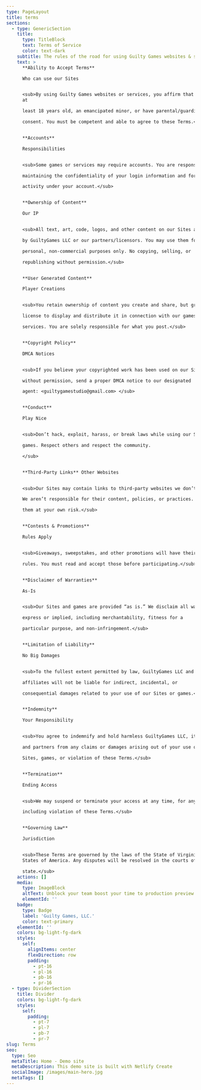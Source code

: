 ```yaml
---
type: PageLayout
title: terms
sections:
  - type: GenericSection
    title:
      type: TitleBlock
      text: Terms of Service
      color: text-dark
    subtitle: The rules of the road for using Guilty Games websites & services.
    text: >
      **Ability to Accept Terms**

      Who can use our Sites


      <sub>By using Guilty Games websites or services, you affirm that you are
      at

      least 18 years old, an emancipated minor, or have parental/guardian

      consent. You must be competent and able to agree to these Terms.</sub>


      **Accounts**

      Responsibilities


      <sub>Some games or services may require accounts. You are responsible for

      maintaining the confidentiality of your login information and for all

      activity under your account.</sub>


      **Ownership of Content**

      Our IP


      <sub>All text, art, code, logos, and other content on our Sites are owned

      by GuiltyGames LLC or our partners/licensors. You may use them for

      personal, non-commercial purposes only. No copying, selling, or

      republishing without permission.</sub>


      **User Generated Content**

      Player Creations


      <sub>You retain ownership of content you create and share, but grant us a

      license to display and distribute it in connection with our games and

      services. You are solely responsible for what you post.</sub>


      **Copyright Policy**

      DMCA Notices


      <sub>If you believe your copyrighted work has been used on our Sites

      without permission, send a proper DMCA notice to our designated

      agent: <guiltygamestudio@gmail.com> </sub>


      **Conduct**

      Play Nice


      <sub>Don’t hack, exploit, harass, or break laws while using our Sites or

      games. Respect others and respect the community.

      </sub>


      **Third-Party Links** Other Websites


      <sub>Our Sites may contain links to third-party websites we don’t control.

      We aren’t responsible for their content, policies, or practices. Use

      them at your own risk.</sub>


      **Contests & Promotions**

      Rules Apply


      <sub>Giveaways, sweepstakes, and other promotions will have their own

      rules. You must read and accept those before participating.</sub>


      **Disclaimer of Warranties**

      As-Is


      <sub>Our Sites and games are provided “as is.” We disclaim all warranties,

      express or implied, including merchantability, fitness for a

      particular purpose, and non-infringement.</sub>


      **Limitation of Liability**

      No Big Damages


      <sub>To the fullest extent permitted by law, GuiltyGames LLC and its

      affiliates will not be liable for indirect, incidental, or

      consequential damages related to your use of our Sites or games.</sub>


      **Indemnity**

      Your Responsibility


      <sub>You agree to indemnify and hold harmless GuiltyGames LLC, its team,

      and partners from any claims or damages arising out of your use of our

      Sites, games, or violation of these Terms.</sub>


      **Termination**

      Ending Access


      <sub>We may suspend or terminate your access at any time, for any reason,

      including violation of these Terms.</sub>


      **Governing Law**

      Jurisdiction


      <sub>These Terms are governed by the laws of the State of Virginia, United
      States of America. Any disputes will be resolved in the courts of that

      state.</sub>
    actions: []
    media:
      type: ImageBlock
      altText: Unblock your team boost your time to production preview
      elementId: ''
    badge:
      type: Badge
      label: 'Guilty Games, LLC.'
      color: text-primary
    elementId: ''
    colors: bg-light-fg-dark
    styles:
      self:
        alignItems: center
        flexDirection: row
        padding:
          - pt-16
          - pl-16
          - pb-16
          - pr-16
  - type: DividerSection
    title: Divider
    colors: bg-light-fg-dark
    styles:
      self:
        padding:
          - pt-7
          - pl-7
          - pb-7
          - pr-7
slug: Terms
seo:
  type: Seo
  metaTitle: Home - Demo site
  metaDescription: This demo site is built with Netlify Create
  socialImage: /images/main-hero.jpg
  metaTags: []
---
```

